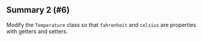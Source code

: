 ## Summary 2 (#6)

Modify the `Temperature` class so that `fahrenheit` and `celsius` are
properties with getters and setters.
